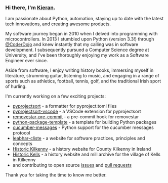 ### Hi there, I'm [Kieran](https://github.com/kieran-ryan).

I am passionate about Python, automation, staying up to date with the latest tech innovations, and creating awesome products.

My software journey began in 2010 when I delved into programming with microcontrollers. In 2013 I stumbled upon Python (version 3.3!) through [@CoderDojo](https://github.com/CoderDojo) and knew instantly that my calling was in software development. I subsequently pursued a Computer Science degree at University, and I've been thoroughly enjoying my work as a Software Engineer ever since.

Aside from software, I enjoy writing history books, immersing myself in literature, strumming guitar, listening to music, and engaging in a range of sports such as athletics, football, tennis, golf, and the traditional Irish sport of hurling.

I'm currently working on a few exciting projects:

- [pyprojectsort](https://github.com/kieran-ryan/pyprojectsort) - a formatter for pyproject.toml files
- [pyprojectsort-vscode](https://github.com/kieran-ryan/pyprojectsort-vscode) - a VSCode extension for pyprojectsort
- [removestar-pre-commit](https://github.com/kieran-ryan/removestar-pre-commit) - a pre-commit hook for removestar
- [python-package-template](https://github.com/kieran-ryan/python-package-template) - a template for building Python packages
- [cucumber-messages](https://github.com/kieran-ryan/cucumber-messages) - Python support for the cucumber messages protocol
- [leabhar-cliste](https://kieran-ryan.github.io/leabhar-cliste/) - a website for software practices, principles and concepts
- [Historic Kilkenny](https://historickilkenny.com) - a history website for County Kilkenny in Ireland
- [Historic Kells](http://www.historickells.com) - a history website and mill archive for the village of Kells in Kilkenny
- and contributing to open source [issues](https://github.com/search?q=author%3Akieran-ryan+-owner%3Akieran-ryan&type=issues&ref=advsearch) and [pull requests](https://github.com/search?q=author%3Akieran-ryan+-owner%3Akieran-ryan&type=pullrequests&ref=advsearch)

Thank you for taking the time to know me better.
